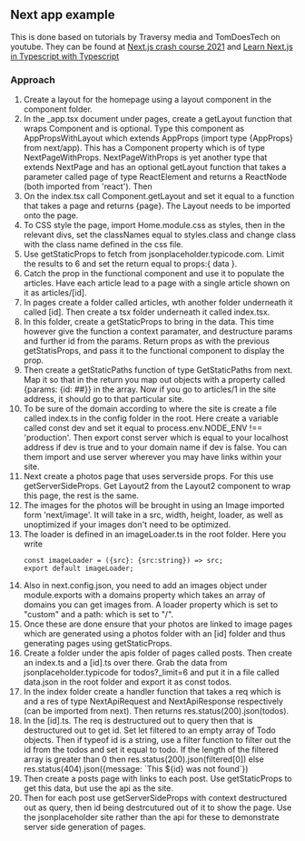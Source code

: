 ## Next app example

This is done based on tutorials by Traversy media and TomDoesTech on youtube. They can be found at [Next.js crash course 2021](https://www.youtube.com/watch?v=mTz0GXj8NN0&t=3631s) and [Learn Next.js in Typescript with Typescript](https://www.youtube.com/watch?v=OTuHnVvxTDs&t=511s)

### Approach

1. Create a layout for the homepage using a layout component in the component folder.
1. In the _app.tsx document under pages, create a getLayout function that wraps Component and is optional. Type this component as AppPropsWithLayout which extends AppProps (import type {AppProps} from next/app). This has a Component property which is of type NextPageWithProps. NextPageWithProps is yet another type that extends NextPage and has an optional getLayout function that takes a parameter called page of type ReactElement and returns a ReactNode (both imported from 'react'). Then 
1. On the index.tsx call Component.getLayout and set it equal to a function that takes a page and returns <Layout>{page}<Layout>. The Layout needs to be imported onto the page.
1. To CSS style the page, import Home.module.css as styles, then in the relevant divs, set the classNames equal to styles.class and change class with the class name defined in the css file.
1. Use getStaticProps to fetch from jsonplaceholder.typicode.com. Limit the results to 6 and set the return equal to props:{ data }. 
1. Catch the prop in the functional component and use it to populate the articles. Have each article lead to a page with a single article shown on it as articles/[id].
1. In pages create a folder called articles, wth another folder underneath it called [id]. Then create a tsx folder underneath it called index.tsx.
1. In this folder, create a getStaticProps to bring in the data. This time however give the function a context paramater, and destructure params and further id from the params. Return props as with the previous getStatisProps, and pass it to the functional component to display the prop.
1. Then create a getStaticPaths function of type GetStaticPaths from next. Map it so that in the return you map out objects with a property called {params: {id: ##}} in the array. Now if you go to articles/1 in the site address, it should go to that particular site.
1. To be sure of the domain according to where the site is create a file called index.ts in the config folder in the root. Here create a variable called const dev and set it equal to process.env.NODE_ENV !== 'production'. Then export const server which is equal to your localhost address if dev is true and to your domain name if dev is false. You can them import and use server wherever you may have links within your site.
1. Next create a photos page that uses serverside props. For this use getServerSideProps. Get Layout2 from the Layout2 component to wrap this page, the rest is the same. 
1. The images for the photos will be brought in using an Image imported form 'next/image'. It will take in a src, width, height, loader, as well as unoptimized if your images don't need to be optimized.
1. The loader is defined in an imageLoader.ts in the root folder. Here you write
    ```
    const imageLoader = ({src}: {src:string}) => src;
    export default imageLoader;
    ```
1. Also in next.config.json, you need to add an images object under module.exports with a domains property which takes an array of domains you can get images from. A loader property which is set to "custom" and a path: which is set to "/".
1. Once these are done ensure that your photos are linked to image pages which are generated using a photos folder with an [id] folder and thus generating pages using getStaticProps. 
1. Create a folder under the apis folder of pages called posts. Then create an index.ts and a [id].ts over there. Grab the data from jsonplaceholder.typicode for todos?_limit=6 and put it in a file called data.json in the root folder and export it as const todos. 
1. In the index folder create a handler function that takes a req which is and a res of type NextApiRequest and NextApiResponse respectively (can be imported from next). Then returns res.status(200).json(todos).
1. In the [id].ts. The req is destructured out to query then that is destructured out to get id. Set let filtered to an empty array of Todo objects. Then if typeof id is a string, use a filter function to filter out the id from the todos and set it equal to todo. If the length of the filtered array is greater than 0 then res.status(200).json(filtered[0]) else res.status(404).json({message: \`This ${id} was not found`})
1. Then create a posts page with links to each post. Use getStaticProps to get this data, but use the api as the site.
1. Then for each post use getServerSideProps with context destructured out as query, then id being destrcutured out of it to show the page. Use the jsonplaceholder site rather than the api for these to demonstrate server side generation of pages.
